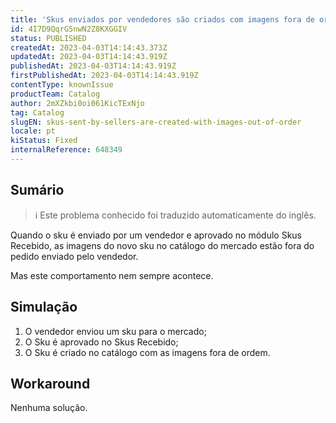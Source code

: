 ```yaml
---
title: 'Skus enviados por vendedores são criados com imagens fora de ordem.'
id: 4I7D9QqrG5nwN2Z8KXGGIV
status: PUBLISHED
createdAt: 2023-04-03T14:14:43.373Z
updatedAt: 2023-04-03T14:14:43.919Z
publishedAt: 2023-04-03T14:14:43.919Z
firstPublishedAt: 2023-04-03T14:14:43.919Z
contentType: knownIssue
productTeam: Catalog
author: 2mXZkbi0oi061KicTExNjo
tag: Catalog
slugEN: skus-sent-by-sellers-are-created-with-images-out-of-order
locale: pt
kiStatus: Fixed
internalReference: 648349
---
```


## Sumário

>ℹ️ Este problema conhecido foi traduzido automaticamente do inglês.


Quando o sku é enviado por um vendedor e aprovado no módulo Skus Recebido, as imagens do novo sku no catálogo do mercado estão fora do pedido enviado pelo vendedor.

Mas este comportamento nem sempre acontece.



##

## Simulação



1. O vendedor enviou um sku para o mercado;
2. O Sku é aprovado no Skus Recebido;
3. O Sku é criado no catálogo com as imagens fora de ordem.


##

## Workaround


Nenhuma solução.





